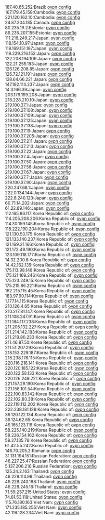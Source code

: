 187.40.65.252:Brazil: [ovpn config](vpn/187_40_65_252.ovpn)  
167.179.45.158:Cambodia: [ovpn config](vpn/167_179_45_158.ovpn)  
221.120.162.10:Cambodia: [ovpn config](vpn/221_120_162_10.ovpn)  
24.87.204.185:Canada: [ovpn config](vpn/24_87_204_185.ovpn)  
80.235.19.2:Estonia: [ovpn config](vpn/80_235_19_2.ovpn)  
89.235.207.155:Estonia: [ovpn config](vpn/89_235_207_155.ovpn)  
111.216.249.217:Japan: [ovpn config](vpn/111_216_249_217.ovpn)  
118.154.10.97:Japan: [ovpn config](vpn/118_154_10_97.ovpn)  
119.169.151.187:Japan: [ovpn config](vpn/119_169_151_187.ovpn)  
119.229.216.152:Japan: [ovpn config](vpn/119_229_216_152.ovpn)  
122.208.194.109:Japan: [ovpn config](vpn/122_208_194_109.ovpn)  
122.21.255.183:Japan: [ovpn config](vpn/122_21_255_183.ovpn)  
126.126.208.85:Japan: [ovpn config](vpn/126_126_208_85.ovpn)  
126.72.121.191:Japan: [ovpn config](vpn/126_72_121_191.ovpn)  
138.64.66.221:Japan: [ovpn config](vpn/138_64_66_221.ovpn)  
147.192.114.237:Japan: [ovpn config](vpn/147_192_114_237.ovpn)  
14.3.166.39:Japan: [ovpn config](vpn/14_3_166_39.ovpn)  
203.179.199.208:Japan: [ovpn config](vpn/203_179_199_208.ovpn)  
218.228.210.10:Japan: [ovpn config](vpn/218_228_210_10.ovpn)  
219.100.37.1:Japan: [ovpn config](vpn/219_100_37_1.ovpn)  
219.100.37.108:Japan: [ovpn config](vpn/219_100_37_108.ovpn)  
219.100.37.109:Japan: [ovpn config](vpn/219_100_37_109.ovpn)  
219.100.37.125:Japan: [ovpn config](vpn/219_100_37_125.ovpn)  
219.100.37.138:Japan: [ovpn config](vpn/219_100_37_138.ovpn)  
219.100.37.19:Japan: [ovpn config](vpn/219_100_37_19.ovpn)  
219.100.37.205:Japan: [ovpn config](vpn/219_100_37_205.ovpn)  
219.100.37.211:Japan: [ovpn config](vpn/219_100_37_211.ovpn)  
219.100.37.213:Japan: [ovpn config](vpn/219_100_37_213.ovpn)  
219.100.37.22:Japan: [ovpn config](vpn/219_100_37_22.ovpn)  
219.100.37.4:Japan: [ovpn config](vpn/219_100_37_4.ovpn)  
219.100.37.50:Japan: [ovpn config](vpn/219_100_37_50.ovpn)  
219.100.37.58:Japan: [ovpn config](vpn/219_100_37_58.ovpn)  
219.100.37.67:Japan: [ovpn config](vpn/219_100_37_67.ovpn)  
219.100.37.7:Japan: [ovpn config](vpn/219_100_37_7.ovpn)  
219.100.37.90:Japan: [ovpn config](vpn/219_100_37_90.ovpn)  
220.247.68.1:Japan: [ovpn config](vpn/220_247_68_1.ovpn)  
222.0.134.144:Japan: [ovpn config](vpn/222_0_134_144.ovpn)  
222.6.240.123:Japan: [ovpn config](vpn/222_6_240_123.ovpn)  
60.71.14.202:Japan: [ovpn config](vpn/60_71_14_202.ovpn)  
61.22.89.146:Japan: [ovpn config](vpn/61_22_89_146.ovpn)  
112.165.86.117:Korea Republic of: [ovpn config](vpn/112_165_86_117.ovpn)  
114.205.208.206:Korea Republic of: [ovpn config](vpn/114_205_208_206.ovpn)  
114.30.159.145:Korea Republic of: [ovpn config](vpn/114_30_159_145.ovpn)  
118.222.190.204:Korea Republic of: [ovpn config](vpn/118_222_190_204.ovpn)  
121.130.50.175:Korea Republic of: [ovpn config](vpn/121_130_50_175.ovpn)  
121.133.140.237:Korea Republic of: [ovpn config](vpn/121_133_140_237.ovpn)  
121.169.21.166:Korea Republic of: [ovpn config](vpn/121_169_21_166.ovpn)  
121.172.49.190:Korea Republic of: [ovpn config](vpn/121_172_49_190.ovpn)  
123.109.118.177:Korea Republic of: [ovpn config](vpn/123_109_118_177.ovpn)  
14.32.200.8:Korea Republic of: [ovpn config](vpn/14_32_200_8.ovpn)  
14.42.162.135:Korea Republic of: [ovpn config](vpn/14_42_162_135.ovpn)  
175.113.98.148:Korea Republic of: [ovpn config](vpn/175_113_98_148.ovpn)  
175.121.169.246:Korea Republic of: [ovpn config](vpn/175_121_169_246.ovpn)  
175.123.249.15:Korea Republic of: [ovpn config](vpn/175_123_249_15.ovpn)  
175.215.86.221:Korea Republic of: [ovpn config](vpn/175_215_86_221.ovpn)  
182.215.115.45:Korea Republic of: [ovpn config](vpn/182_215_115_45.ovpn)  
183.97.90.114:Korea Republic of: [ovpn config](vpn/183_97_90_114.ovpn)  
1.177.14.115:Korea Republic of: [ovpn config](vpn/1_177_14_115.ovpn)  
210.126.4.65:Korea Republic of: [ovpn config](vpn/210_126_4_65.ovpn)  
210.217.81.147:Korea Republic of: [ovpn config](vpn/210_217_81_147.ovpn)  
211.108.247.91:Korea Republic of: [ovpn config](vpn/211_108_247_91.ovpn)  
211.184.117.238:Korea Republic of: [ovpn config](vpn/211_184_117_238.ovpn)  
211.205.132.227:Korea Republic of: [ovpn config](vpn/211_205_132_227.ovpn)  
211.214.142.183:Korea Republic of: [ovpn config](vpn/211_214_142_183.ovpn)  
211.219.80.233:Korea Republic of: [ovpn config](vpn/211_219_80_233.ovpn)  
211.46.87.50:Korea Republic of: [ovpn config](vpn/211_46_87_50.ovpn)  
211.51.207.29:Korea Republic of: [ovpn config](vpn/211_51_207_29.ovpn)  
218.153.229.187:Korea Republic of: [ovpn config](vpn/218_153_229_187.ovpn)  
218.238.176.115:Korea Republic of: [ovpn config](vpn/218_238_176_115.ovpn)  
220.116.216.141:Korea Republic of: [ovpn config](vpn/220_116_216_141.ovpn)  
220.120.185.122:Korea Republic of: [ovpn config](vpn/220_120_185_122.ovpn)  
220.122.58.133:Korea Republic of: [ovpn config](vpn/220_122_58_133.ovpn)  
220.126.249.221:Korea Republic of: [ovpn config](vpn/220_126_249_221.ovpn)  
221.157.29.190:Korea Republic of: [ovpn config](vpn/221_157_29_190.ovpn)  
221.158.101.54:Korea Republic of: [ovpn config](vpn/221_158_101_54.ovpn)  
222.100.83.142:Korea Republic of: [ovpn config](vpn/222_100_83_142.ovpn)  
222.102.80.38:Korea Republic of: [ovpn config](vpn/222_102_80_38.ovpn)  
222.119.112.202:Korea Republic of: [ovpn config](vpn/222_119_112_202.ovpn)  
222.238.181.128:Korea Republic of: [ovpn config](vpn/222_238_181_128.ovpn)  
39.120.122.134:Korea Republic of: [ovpn config](vpn/39_120_122_134.ovpn)  
39.124.62.65:Korea Republic of: [ovpn config](vpn/39_124_62_65.ovpn)  
49.165.123.116:Korea Republic of: [ovpn config](vpn/49_165_123_116.ovpn)  
58.225.140.219:Korea Republic of: [ovpn config](vpn/58_225_140_219.ovpn)  
58.226.154.162:Korea Republic of: [ovpn config](vpn/58_226_154_162.ovpn)  
59.27.135.76:Korea Republic of: [ovpn config](vpn/59_27_135_76.ovpn)  
61.42.55.242:Korea Republic of: [ovpn config](vpn/61_42_55_242.ovpn)  
146.70.205.2:Romania: [ovpn config](vpn/146_70_205_2.ovpn)  
31.131.194.151:Russian Federation: [ovpn config](vpn/31_131_194_151.ovpn)  
46.227.25.47:Russian Federation: [ovpn config](vpn/46_227_25_47.ovpn)  
5.137.206.216:Russian Federation: [ovpn config](vpn/5_137_206_216.ovpn)  
125.24.2.163:Thailand: [ovpn config](vpn/125_24_2_163.ovpn)  
49.228.114.98:Thailand: [ovpn config](vpn/49_228_114_98.ovpn)  
49.228.240.188:Thailand: [ovpn config](vpn/49_228_240_188.ovpn)  
49.228.245.16:Thailand: [ovpn config](vpn/49_228_245_16.ovpn)  
71.59.237.215:United States: [ovpn config](vpn/71_59_237_215.ovpn)  
74.81.53.118:United States: [ovpn config](vpn/74_81_53_118.ovpn)  
115.76.180.163:Viet Nam: [ovpn config](vpn/115_76_180_163.ovpn)  
171.235.185.255:Viet Nam: [ovpn config](vpn/171_235_185_255.ovpn)  
42.116.128.234:Viet Nam: [ovpn config](vpn/42_116_128_234.ovpn)  
